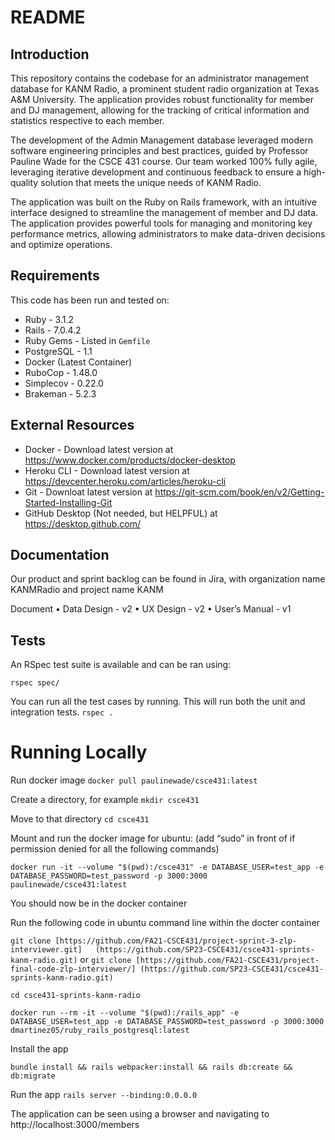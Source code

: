 # README

## Introduction

This repository contains the codebase for an administrator management database for KANM Radio, a prominent student radio organization at Texas A&M University. The application provides robust functionality for member and DJ management, allowing for the tracking of critical information and statistics respective to each member.

The development of the Admin Management database leveraged modern software engineering principles and best practices, guided by Professor Pauline Wade for the CSCE 431 course. Our team worked 100% fully agile, leveraging iterative development and continuous feedback to ensure a high-quality solution that meets the unique needs of KANM Radio.

The application was built on the Ruby on Rails framework, with an intuitive interface designed to streamline the management of member and DJ data. The application provides powerful tools for managing and monitoring key performance metrics, allowing administrators to make data-driven decisions and optimize operations.



## Requirements

This code has been run and tested on:

- Ruby - 3.1.2
- Rails - 7.0.4.2
- Ruby Gems - Listed in `Gemfile`
- PostgreSQL - 1.1
- Docker (Latest Container)
-	RuboCop - 1.48.0
-	Simplecov - 0.22.0
-	Brakeman - 5.2.3

## External Resources 

- Docker - Download latest version at https://www.docker.com/products/docker-desktop
- Heroku CLI - Download latest version at https://devcenter.heroku.com/articles/heroku-cli
- Git - Downloat latest version at https://git-scm.com/book/en/v2/Getting-Started-Installing-Git
- GitHub Desktop (Not needed, but HELPFUL) at https://desktop.github.com/

## Documentation

Our product and sprint backlog can be found in Jira, with organization name KANMRadio and project name KANM

Document
•	Data Design - v2
•	UX Design - v2
•	User’s Manual - v1

## Tests

An RSpec test suite is available and can be ran using:

`rspec spec/`

You can run all the test cases by running. This will run both the unit and integration tests.
`rspec .`


# Running Locally 

Run docker image
`docker pull paulinewade/csce431:latest `

Create a directory, for example 
`mkdir csce431`

Move to that directory
`cd csce431`

Mount and run the docker image for ubuntu:
(add “sudo” in front of if permission denied for all the following commands)

`docker run -it --volume "$(pwd):/csce431" -e DATABASE_USER=test_app -e DATABASE_PASSWORD=test_password -p 3000:3000 paulinewade/csce431:latest`

You should now be in the docker container

Run the following code in ubuntu command line within the docter container

`git clone [https://github.com/FA21-CSCE431/project-sprint-3-zlp-interviewer.git]   (https://github.com/SP23-CSCE431/csce431-sprints-kanm-radio.git)`
 or 
`git clone [https://github.com/FA21-CSCE431/project-final-code-zlp-interviewer/] (https://github.com/SP23-CSCE431/csce431-sprints-kanm-radio.git)`

`cd csce431-sprints-kanm-radio`

`docker run --rm -it --volume "$(pwd):/rails_app" -e DATABASE_USER=test_app -e DATABASE_PASSWORD=test_password -p 3000:3000 dmartinez05/ruby_rails_postgresql:latest`


Install the app

`bundle install && rails webpacker:install && rails db:create && db:migrate`


Run the app
`rails server --binding:0.0.0.0`

The application can be seen using a browser and navigating to http://localhost:3000/members



